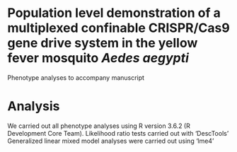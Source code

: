 # Population level demonstration of a multiplexed confinable CRISPR/Cas9 gene drive system in the yellow fever mosquito *Aedes aegypti*
Phenotype analyses to accompany manuscript

# Analysis

We carried out all phenotype analyses using R  version 3.6.2 (R Development Core Team).  Likelihood ratio tests carried out with ‘DescTools’  
Generalized linear mixed model analyses were carried out using ‘lme4’ 
